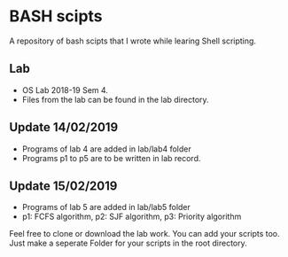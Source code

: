 # BASH scipts

A repository of bash scipts that I wrote while learing Shell scripting.

## Lab
 * OS Lab 2018-19 Sem 4.
 * Files from the lab can be found in the lab directory.

## Update 14/02/2019
 * Programs of lab 4 are added in lab/lab4 folder
 * Programs p1 to p5 are to be written in lab record.

## Update 15/02/2019
 * Programs of lab 5 are added in lab/lab5 folder
 * p1: FCFS algorithm, p2: SJF algorithm, p3: Priority algorithm

Feel free to clone or download the lab work.
You can add your scripts too. Just make a seperate Folder for your scripts in the root directory.
